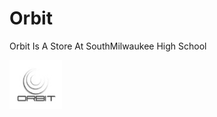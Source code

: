 # Orbit

Orbit Is A Store At SouthMilwaukee High School

![](https://github.com/XoticRealmsOwnerandDev/Website/blob/master/Screenshot%202018-12-12%20at%2012.56.34%20PM.png)


